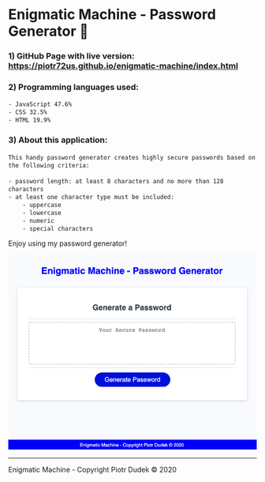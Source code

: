 # Enigmatic Machine - Password Generator :rocket:

### 1) GitHub Page with live version: https://piotr72us.github.io/enigmatic-machine/index.html

### 2) Programming languages used:
```
- JavaScript 47.6%
- CSS 32.5%
- HTML 19.9%
```

### 3) About this application:
```
This handy password generator creates highly secure passwords based on the following criteria:

- password length: at least 8 characters and no more than 128 characters
- at least one character type must be included:
    - uppercase
    - lowercase
    - numeric
    - special characters
```

Enjoy using my password generator!

![Screenshot](pic.png)

- - -
Enigmatic Machine - Copyright Piotr Dudek © 2020
